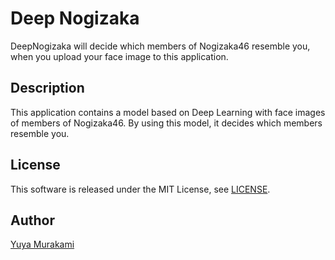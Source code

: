 Deep Nogizaka
====
DeepNogizaka will decide which members of Nogizaka46 resemble you, when you upload your face image to this application.

## Description

This application contains a model based on Deep Learning with face images of members of Nogizaka46. By using this model, it decides which members resemble you.

## License

This software is released under the MIT License, see [LICENSE](https://github.com/YuyaMurakami/DeepNogizaka/blob/master/LICENSE).

## Author

[Yuya Murakami](https://twitter.com/yu8muraka3)
